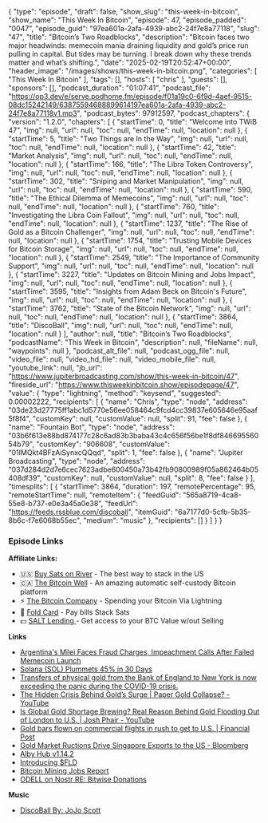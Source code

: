 {
  "type": "episode",
  "draft": false,
  "show_slug": "this-week-in-bitcoin",
  "show_name": "This Week In Bitcoin",
  "episode": 47,
  "episode_padded": "0047",
  "episode_guid": "97ea601a-2afa-4939-abc2-24f7e8a77118",
  "slug": "47",
  "title": "Bitcoin’s Two Roadblocks",
  "description": "Bitcoin faces two major headwinds: memecoin mania draining liquidity and gold’s price run pulling in capital. But tides may be turning. I break down why these trends matter and what’s shifting.",
  "date": "2025-02-19T20:52:47+00:00",
  "header_image": "/images/shows/this-week-in-bitcoin.png",
  "categories": [
    "This Week In Bitcoin"
  ],
  "tags": [],
  "hosts": [
    "chris"
  ],
  "guests": [],
  "sponsors": [],
  "podcast_duration": "01:07:41",
  "podcast_file": "https://op3.dev/e/serve.podhome.fm/episode/f01a19c0-6f9d-4aef-9515-08dc15242149/63875594688899614197ea601a-2afa-4939-abc2-24f7e8a77118v1.mp3",
  "podcast_bytes": 97912597,
  "podcast_chapters": {
    "version": "1.2.0",
    "chapters": [
      {
        "startTime": 0,
        "title": "Welcome into TWiB 47",
        "img": null,
        "url": null,
        "toc": null,
        "endTime": null,
        "location": null
      },
      {
        "startTime": 5,
        "title": "Two Things are In the Way",
        "img": null,
        "url": null,
        "toc": null,
        "endTime": null,
        "location": null
      },
      {
        "startTime": 42,
        "title": "Market Analysis",
        "img": null,
        "url": null,
        "toc": null,
        "endTime": null,
        "location": null
      },
      {
        "startTime": 166,
        "title": "The Libra Token Controversy",
        "img": null,
        "url": null,
        "toc": null,
        "endTime": null,
        "location": null
      },
      {
        "startTime": 302,
        "title": "Sniping and Market Manipulation",
        "img": null,
        "url": null,
        "toc": null,
        "endTime": null,
        "location": null
      },
      {
        "startTime": 590,
        "title": "The Ethical Dilemma of Memecoins",
        "img": null,
        "url": null,
        "toc": null,
        "endTime": null,
        "location": null
      },
      {
        "startTime": 760,
        "title": "Investigating the Libra Coin Fallout",
        "img": null,
        "url": null,
        "toc": null,
        "endTime": null,
        "location": null
      },
      {
        "startTime": 1237,
        "title": "The Rise of Gold as a Bitcoin Challenger",
        "img": null,
        "url": null,
        "toc": null,
        "endTime": null,
        "location": null
      },
      {
        "startTime": 1754,
        "title": "Trusting Mobile Devices for Bitcoin Storage",
        "img": null,
        "url": null,
        "toc": null,
        "endTime": null,
        "location": null
      },
      {
        "startTime": 2549,
        "title": "The Importance of Community Support",
        "img": null,
        "url": null,
        "toc": null,
        "endTime": null,
        "location": null
      },
      {
        "startTime": 3227,
        "title": "Updates on Bitcoin Mining and Jobs Impact",
        "img": null,
        "url": null,
        "toc": null,
        "endTime": null,
        "location": null
      },
      {
        "startTime": 3595,
        "title": "Insights from Adam Beck on Bitcoin's Future",
        "img": null,
        "url": null,
        "toc": null,
        "endTime": null,
        "location": null
      },
      {
        "startTime": 3762,
        "title": "State of the Bitcoin Network",
        "img": null,
        "url": null,
        "toc": null,
        "endTime": null,
        "location": null
      },
      {
        "startTime": 3864,
        "title": "DiscoBall",
        "img": null,
        "url": null,
        "toc": null,
        "endTime": null,
        "location": null
      }
    ],
    "author": null,
    "title": "Bitcoin’s Two Roadblocks",
    "podcastName": "This Week in Bitcoin",
    "description": null,
    "fileName": null,
    "waypoints": null
  },
  "podcast_alt_file": null,
  "podcast_ogg_file": null,
  "video_file": null,
  "video_hd_file": null,
  "video_mobile_file": null,
  "youtube_link": null,
  "jb_url": "https://www.jupiterbroadcasting.com/show/this-week-in-bitcoin/47",
  "fireside_url": "https://www.thisweekinbitcoin.show/episodepage/47",
  "value": {
    "type": "lightning",
    "method": "keysend",
    "suggested": 0.00002222,
    "recipients": [
      {
        "name": "Chris",
        "type": "node",
        "address": "03de23d27775ff1abc1d5770e56ee058464c9fcd4cc39837e605646e95aaf5f8f4",
        "customKey": null,
        "customValue": null,
        "split": 91,
        "fee": false
      },
      {
        "name": "Fountain Bot",
        "type": "node",
        "address": "03b6f613e88bd874177c28c6ad83b3baba43c4c656f56be1f8df84669556054b79",
        "customKey": "906608",
        "customValue": "01IMQkt4BFzAiSynxcQQqd",
        "split": 1,
        "fee": false
      },
      {
        "name": "Jupiter Broadcasting",
        "type": "node",
        "address": "037d284d2d7e6cec7623adbe600450a73b42fb90800989f05a862464b05408df39",
        "customKey": null,
        "customValue": null,
        "split": 8,
        "fee": false
      }
    ],
    "timesplits": [
      {
        "startTime": 3864,
        "duration": 197,
        "remotePercentage": 95,
        "remoteStartTime": null,
        "remoteItem": {
          "feedGuid": "565a8719-4ca8-55e8-b737-e0e3a45a0e38",
          "feedUrl": "https://feeds.rssblue.com/discoball",
          "itemGuid": "6a7177d0-5cfb-5b35-8b6c-f7e6068b55ec",
          "medium": "music"
        },
        "recipients": []
      }
    ]
  }
}


### Episode Links

**Affiliate Links:**

* 🇺🇸 [Buy Sats on River](https://partner.river.com/jupiter) \- The best way to stack in the US
* 🇨🇦 [The Bitcoin Well](https://www.bitcoinwell.com/jupiter) \- An amazing automatic self-custody Bitcoin platform
* ⚡ [The Bitcoin Company](https://app.thebitcoincompany.com/signup?ref=JUPITER) \- Spending your Bitcoin Via Lightning
* 🏦 [Fold Card](https://use.foldapp.com/r/XNHPXTFC) \- Pay bills Stack Sats
* 💵 [SALT Lending ](https://borrower.saltlending.com/register?referralCode=GkPQdbqWG)\- Get access to your BTC Value w/out Selling

**Links**

* [Argentina's Milei Faces Fraud Charges, Impeachment Calls After Failed Memecoin Launch](https://www.nobsbitcoin.com/argentinas-milei-faces-fraud-charges-impeachment-calls-after-failed-memecoin-launch/)
* [Solana (SOL) Plummets 45% in 30 Days](https://u.today/solana-sol-plummets-45-in-30-days-3-key-levels-to-watch-next)
* [Transfers of physical gold from the Bank of England to New York is now exceeding the panic during the COVID-19 crisis.](https://x.com/financelancelot/status/1890095990327423457?t=E9EIlRX-vHxbQ8g23lQU3A)
* [The Hidden Crisis Behind Gold’s Surge | Paper Gold Collapse? - YouTube](https://www.youtube.com/watch?v=gAM2_D2ApD4)
* [Is Global Gold Shortage Brewing? Real Reason Behind Gold Flooding Out of London to U.S. | Josh Phair - YouTube](https://www.youtube.com/watch?v=c3l0gfv_gO4)
* [Gold bars flown on commercial flights in rush to get to U.S. | Financial Post](https://financialpost.com/news/gold-bars-flown-commercial-flights-rush-to-u-s)
* [Gold Market Ructions Drive Singapore Exports to the US - Bloomberg](https://www.bloomberg.com/news/articles/2025-02-18/gold-market-ructions-spur-spike-in-singapore-exports-to-the-us)
* [Alby Hub v1.14.2](https://github.com/getAlby/hub/releases/tag/v1.14.2)
* [Introducing $FLD](https://x.com/wlrvs/status/1892228288434606479)
* [ Bitcoin Mining Jobs Report](https://atlas21.com/bitcoin-mining-industry-has-created-over-31000-jobsin-the-us/)
* [ODELL on Nostr RE: Bitwise Donations](https://nostr.band/note1gyp6aje6xrsqwj2hew64dfrjpqctedcstddrvxs9dm4dkklz0kmqze33xn)

**Music**

* [DiscoBall By: JoJo Scott](https://podcastindex.org/podcast/7216182?episode=33872378609)
